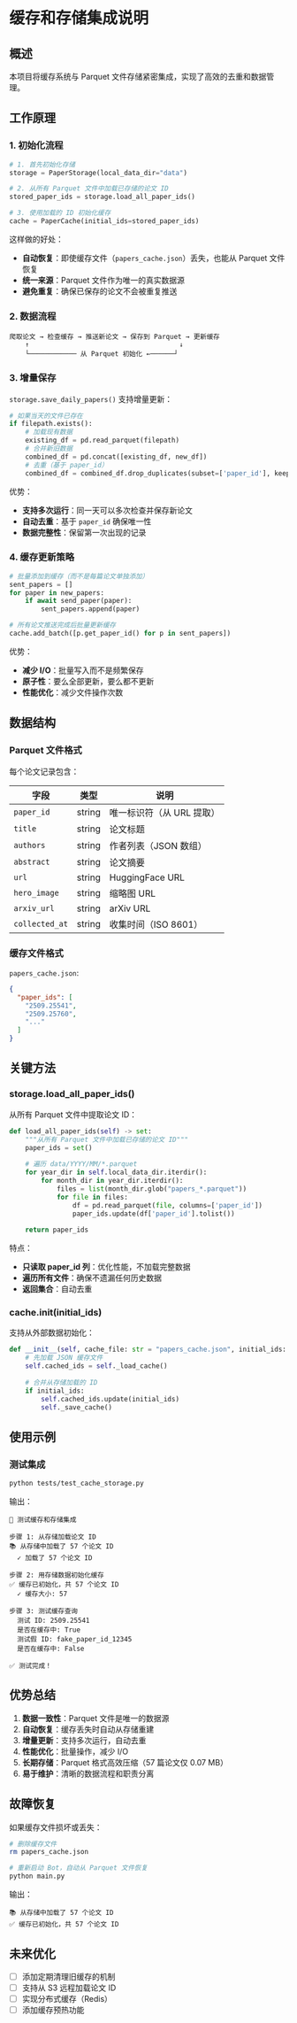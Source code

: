 # 缓存和存储集成说明

## 概述

本项目将缓存系统与 Parquet 文件存储紧密集成，实现了高效的去重和数据管理。

## 工作原理

### 1. 初始化流程

```python
# 1. 首先初始化存储
storage = PaperStorage(local_data_dir="data")

# 2. 从所有 Parquet 文件中加载已存储的论文 ID
stored_paper_ids = storage.load_all_paper_ids()

# 3. 使用加载的 ID 初始化缓存
cache = PaperCache(initial_ids=stored_paper_ids)
```

这样做的好处：
- **自动恢复**：即使缓存文件（`papers_cache.json`）丢失，也能从 Parquet 文件恢复
- **统一来源**：Parquet 文件作为唯一的真实数据源
- **避免重复**：确保已保存的论文不会被重复推送

### 2. 数据流程

```
爬取论文 → 检查缓存 → 推送新论文 → 保存到 Parquet → 更新缓存
    ↑                                      ↓
    └──────────── 从 Parquet 初始化 ←──────┘
```

### 3. 增量保存

`storage.save_daily_papers()` 支持增量更新：

```python
# 如果当天的文件已存在
if filepath.exists():
    # 加载现有数据
    existing_df = pd.read_parquet(filepath)
    # 合并新旧数据
    combined_df = pd.concat([existing_df, new_df])
    # 去重（基于 paper_id）
    combined_df = combined_df.drop_duplicates(subset=['paper_id'], keep='first')
```

优势：
- **支持多次运行**：同一天可以多次检查并保存新论文
- **自动去重**：基于 `paper_id` 确保唯一性
- **数据完整性**：保留第一次出现的记录

### 4. 缓存更新策略

```python
# 批量添加到缓存（而不是每篇论文单独添加）
sent_papers = []
for paper in new_papers:
    if await send_paper(paper):
        sent_papers.append(paper)

# 所有论文推送完成后批量更新缓存
cache.add_batch([p.get_paper_id() for p in sent_papers])
```

优势：
- **减少 I/O**：批量写入而不是频繁保存
- **原子性**：要么全部更新，要么都不更新
- **性能优化**：减少文件操作次数

## 数据结构

### Parquet 文件格式

每个论文记录包含：

| 字段 | 类型 | 说明 |
|------|------|------|
| `paper_id` | string | 唯一标识符（从 URL 提取） |
| `title` | string | 论文标题 |
| `authors` | string | 作者列表（JSON 数组） |
| `abstract` | string | 论文摘要 |
| `url` | string | HuggingFace URL |
| `hero_image` | string | 缩略图 URL |
| `arxiv_url` | string | arXiv URL |
| `collected_at` | string | 收集时间（ISO 8601） |

### 缓存文件格式

`papers_cache.json`:

```json
{
  "paper_ids": [
    "2509.25541",
    "2509.25760",
    "..."
  ]
}
```

## 关键方法

### storage.load_all_paper_ids()

从所有 Parquet 文件中提取论文 ID：

```python
def load_all_paper_ids(self) -> set:
    """从所有 Parquet 文件中加载已存储的论文 ID"""
    paper_ids = set()
    
    # 遍历 data/YYYY/MM/*.parquet
    for year_dir in self.local_data_dir.iterdir():
        for month_dir in year_dir.iterdir():
            files = list(month_dir.glob("papers_*.parquet"))
            for file in files:
                df = pd.read_parquet(file, columns=['paper_id'])
                paper_ids.update(df['paper_id'].tolist())
    
    return paper_ids
```

特点：
- **只读取 paper_id 列**：优化性能，不加载完整数据
- **遍历所有文件**：确保不遗漏任何历史数据
- **返回集合**：自动去重

### cache.__init__(initial_ids)

支持从外部数据初始化：

```python
def __init__(self, cache_file: str = "papers_cache.json", initial_ids: Set[str] = None):
    # 先加载 JSON 缓存文件
    self.cached_ids = self._load_cache()
    
    # 合并从存储加载的 ID
    if initial_ids:
        self.cached_ids.update(initial_ids)
        self._save_cache()
```

## 使用示例

### 测试集成

```bash
python tests/test_cache_storage.py
```

输出：
```
🧪 测试缓存和存储集成

步骤 1: 从存储加载论文 ID
📚 从存储中加载了 57 个论文 ID
  ✓ 加载了 57 个论文 ID

步骤 2: 用存储数据初始化缓存
✅ 缓存已初始化，共 57 个论文 ID
  ✓ 缓存大小: 57

步骤 3: 测试缓存查询
  测试 ID: 2509.25541
  是否在缓存中: True
  测试假 ID: fake_paper_id_12345
  是否在缓存中: False

✅ 测试完成！
```

## 优势总结

1. **数据一致性**：Parquet 文件是唯一的数据源
2. **自动恢复**：缓存丢失时自动从存储重建
3. **增量更新**：支持多次运行，自动去重
4. **性能优化**：批量操作，减少 I/O
5. **长期存储**：Parquet 格式高效压缩（57 篇论文仅 0.07 MB）
6. **易于维护**：清晰的数据流程和职责分离

## 故障恢复

如果缓存文件损坏或丢失：

```bash
# 删除缓存文件
rm papers_cache.json

# 重新启动 Bot，自动从 Parquet 文件恢复
python main.py
```

输出：
```
📚 从存储中加载了 57 个论文 ID
✅ 缓存已初始化，共 57 个论文 ID
```

## 未来优化

- [ ] 添加定期清理旧缓存的机制
- [ ] 支持从 S3 远程加载论文 ID
- [ ] 实现分布式缓存（Redis）
- [ ] 添加缓存预热功能

